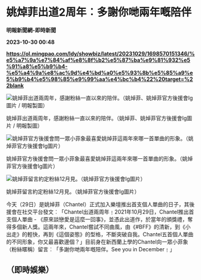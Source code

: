 # 姚焯菲出道2周年︰多謝你哋兩年嘅陪伴
**明報新聞網-即時新聞**

**2023-10-30 00:48**

**https://ol.mingpao.com/ldy/showbiz/latest/20231029/1698570151346/%e5%a7%9a%e7%84%af%e8%8f%b2%e5%87%ba%e9%81%932%e5%91%a8%e5%b9%b4-%e5%a4%9a%e8%ac%9d%e4%bd%a0%e5%93%8b%e5%85%a9%e5%b9%b4%e5%98%85%e9%99%aa%e4%bc%b4%22%20target=%22blank**

![姚焯菲出道兩周年，感謝粉絲一直以來的陪伴。（姚焯菲、姚焯菲官方後援會Ig圖片 / 明報製圖）](https://fs.mingpao.com/ldy/20231029/s00009/cab0a8bebec0854cb4f11a19c1856f32.jpg)

姚焯菲出道兩周年，感謝粉絲一直以來的陪伴。（姚焯菲、姚焯菲官方後援會Ig圖片 / 明報製圖）

![姚焯菲官方後援會問一眾小菲象最喜愛姚焯菲這兩年來哪一首單曲的形象。（姚焯菲官方後援會Ig圖片）](https://fs.mingpao.com/ldy/20231029/s00009/cab0c2dae54b711ed798b20f9155dc6d.jpg)

姚焯菲官方後援會問一眾小菲象最喜愛姚焯菲這兩年來哪一首單曲的形象。（姚焯菲官方後援會Ig圖片）

![姚焯菲留言約定粉絲12月見。（姚焯菲官方後援會Ig圖片）](https://fs.mingpao.com/ldy/20231029/s00009/cab0b5e2f82421410cfe86aaf26068d8.jpg)

姚焯菲留言約定粉絲12月見。（姚焯菲官方後援會Ig圖片）

今天（29日）是姚焯菲（Chantel）正式加入樂壇推出首支個人單曲的日子，其後援會在社交平台發文︰「Chantel出道兩周年﹗2021年10月29日，Chantel推出首支個人單曲 - 《原來談戀愛是這麼一回事》，並憑此出道作，於當年的頒獎禮，奪得多個新人獎。這兩年來，Chantel嘗試不同曲風，由《#BFF》的清新，到《小出走》的輕快，再到《這個姿態》的型格，不斷突破自我。Chantel五首個人單曲的不同形象，你又最喜歡邊個？」目前身在新西蘭上學的Chantel向一眾小菲象（粉絲暱稱）留言︰「多謝你哋兩年嘅陪伴。See you in December﹗」

（即時娛樂）
------